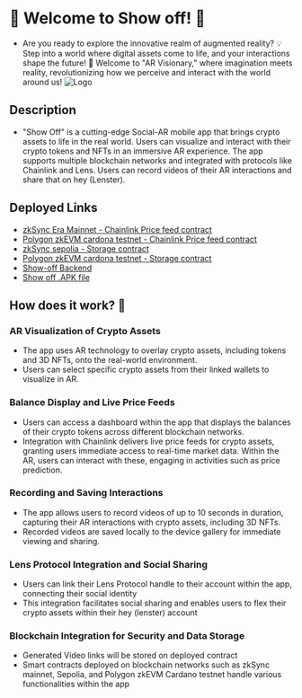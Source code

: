 


# 🌟 Welcome to Show off! 🤩
- Are you ready to explore the innovative realm of augmented reality? 💡 Step into a world where digital assets come to life, and your interactions shape the future! 🔮 Welcome to "AR Visionary," where imagination meets reality, revolutionizing how we perceive and interact with the world around us!
![Logo](https://res.cloudinary.com/dm6aa7jlg/image/upload/v1716806396/Screenshot_2024-05-27_133252_pki6lg.png)


## Description
- "Show Off" is a cutting-edge Social-AR mobile app that brings crypto assets to life in the real world. Users can visualize and interact with their crypto tokens and NFTs in an immersive AR experience. The app supports multiple blockchain networks and integrated with protocols like Chainlink and Lens. Users can record videos of their AR interactions and share that on hey (Lenster).



## Deployed Links

 - [zkSync Era Mainnet - Chainlink Price feed contract](https://explorer.zksync.io/address/0x08Cf2623FCc3472678C7C427Acea23CBE4CcB641#contract)
 - [Polygon zkEVM cardona testnet - Chainlink Price feed contract](https://cardona-zkevm.polygonscan.com/address/0x5D777af119B29aA616B3A37dBA3512DD40a4b8Fa)
 - [zkSync sepolia - Storage contract](https://sepolia.explorer.zksync.io/address/0x5FC9b846a037b4A6DF8fBEFFc03A1Cc4bec57163#transactions)
 - [Polygon zkEVM cardona testnet - Storage contract](https://cardona-zkevm.polygonscan.com/address/0x61943eFBbDcB58F6F5a1171699AdAA4dBd9c748f)
 - [Show-off Backend](https://github.com/lennytheracoon/IVS-hack-sub-backend)
 - [Show off .APK file](https://drive.google.com/file/d/1RngU7KW1P3F5NnybMus5yoe2sOwdhuWd/view?usp=sharing)


## How does it work? 🤔

### AR Visualization of Crypto Assets
- The app uses AR technology to overlay crypto assets, including tokens and 3D NFTs, onto the real-world environment.
- Users can select specific crypto assets from their linked wallets to visualize in AR.

### Balance Display and Live Price Feeds
- Users can access a dashboard within the app that displays the balances of their crypto tokens across different blockchain networks.
- Integration with Chainlink delivers live price feeds for crypto assets, granting users immediate access to real-time market data. Within the AR, users can interact with these, engaging in activities such as price prediction.

### Recording and Saving Interactions
- The app allows users to record videos of up to 10 seconds in duration, capturing their AR interactions with crypto assets, including 3D NFTs.
- Recorded videos are saved locally to the device gallery for immediate viewing and sharing.

### Lens Protocol Integration and Social Sharing
- Users can link their Lens Protocol handle to their account within the app, connecting their social identity 
- This integration facilitates social sharing and enables users to flex their crypto assets within their hey (lenster) account

### Blockchain Integration for Security and Data Storage
- Generated Video links will be stored on deployed contract
- Smart contracts deployed on blockchain networks such as zkSync mainnet, Sepolia, and Polygon zkEVM Cardano testnet handle various functionalities within the app

